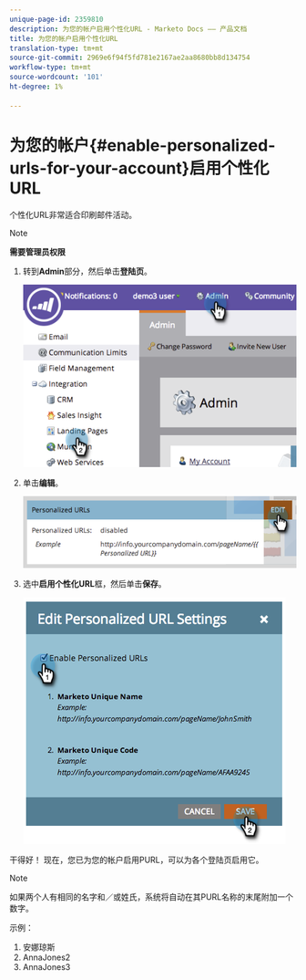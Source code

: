 ```yaml
---
unique-page-id: 2359810
description: 为您的帐户启用个性化URL - Marketo Docs —— 产品文档
title: 为您的帐户启用个性化URL
translation-type: tm+mt
source-git-commit: 2969e6f94f5fd781e2167ae2aa8680bb8d134754
workflow-type: tm+mt
source-wordcount: '101'
ht-degree: 1%

---
```



# 为您的帐户{#enable-personalized-urls-for-your-account}启用个性化URL

个性化URL非常适合印刷邮件活动。

>[!NOTE]
>
>**需要管理员权限**

1. 转到&#x200B;**Admin**&#x200B;部分，然后单击&#x200B;**登陆页**。

   ![](assets/image2014-9-18-13-3a29-3a49.png)

1. 单击&#x200B;**编辑**。

   ![](assets/image2014-9-18-13-3a29-3a58.png)

1. 选中&#x200B;**启用个性化URL**&#x200B;框，然后单击&#x200B;**保存**。

   ![](assets/image2014-9-18-13-3a30-3a6.png)

干得好！ 现在，您已为您的帐户启用PURL，可以为各个登陆页启用它。

>[!NOTE]
>
>如果两个人有相同的名字和／或姓氏，系统将自动在其PURL名称的末尾附加一个数字。
>
>示例：
>
>1. 安娜琼斯
>1. AnnaJones2
>1. AnnaJones3

